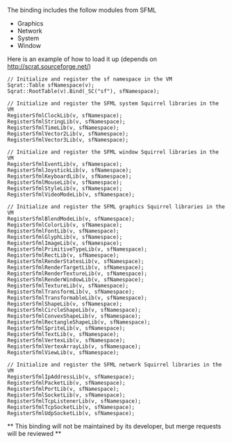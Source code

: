 The binding includes the follow modules from SFML
* Graphics
* Network
* System
* Window

Here is an example of how to load it up (depends on http://scrat.sourceforge.net/)

    // Initialize and register the sf namespace in the VM
    Sqrat::Table sfNamespace(v);
    Sqrat::RootTable(v).Bind(_SC("sf"), sfNamespace);

    // Initialize and register the SFML system Squirrel libraries in the VM
    RegisterSfmlClockLib(v, sfNamespace);
    RegisterSfmlStringLib(v, sfNamespace);
    RegisterSfmlTimeLib(v, sfNamespace);
    RegisterSfmlVector2Lib(v, sfNamespace);
    RegisterSfmlVector3Lib(v, sfNamespace);

    // Initialize and register the SFML window Squirrel libraries in the VM
    RegisterSfmlEventLib(v, sfNamespace);
    RegisterSfmlJoystickLib(v, sfNamespace);
    RegisterSfmlKeyboardLib(v, sfNamespace);
    RegisterSfmlMouseLib(v, sfNamespace);
    RegisterSfmlStyleLib(v, sfNamespace);
    RegisterSfmlVideoModeLib(v, sfNamespace);

    // Initialize and register the SFML graphics Squirrel libraries in the VM
    RegisterSfmlBlendModeLib(v, sfNamespace);
    RegisterSfmlColorLib(v, sfNamespace);
    RegisterSfmlFontLib(v, sfNamespace);
    RegisterSfmlGlyphLib(v, sfNamespace);
    RegisterSfmlImageLib(v, sfNamespace);
    RegisterSfmlPrimitiveTypeLib(v, sfNamespace);
    RegisterSfmlRectLib(v, sfNamespace);
    RegisterSfmlRenderStatesLib(v, sfNamespace);
    RegisterSfmlRenderTargetLib(v, sfNamespace);
    RegisterSfmlRenderTextureLib(v, sfNamespace);
    RegisterSfmlRenderWindowLib(v, sfNamespace);
    RegisterSfmlTextureLib(v, sfNamespace);
    RegisterSfmlTransformLib(v, sfNamespace);
    RegisterSfmlTransformableLib(v, sfNamespace);
    RegisterSfmlShapeLib(v, sfNamespace);
    RegisterSfmlCircleShapeLib(v, sfNamespace);
    RegisterSfmlConvexShapeLib(v, sfNamespace);
    RegisterSfmlRectangleShapeLib(v, sfNamespace);
    RegisterSfmlSpriteLib(v, sfNamespace);
    RegisterSfmlTextLib(v, sfNamespace);
    RegisterSfmlVertexLib(v, sfNamespace);
    RegisterSfmlVertexArrayLib(v, sfNamespace);
    RegisterSfmlViewLib(v, sfNamespace);

    // Initialize and register the SFML network Squirrel libraries in the VM
    RegisterSfmlIpAddressLib(v, sfNamespace);
    RegisterSfmlPacketLib(v, sfNamespace);
    RegisterSfmlPortLib(v, sfNamespace);
    RegisterSfmlSocketLib(v, sfNamespace);
    RegisterSfmlTcpListenerLib(v, sfNamespace);
    RegisterSfmlTcpSocketLib(v, sfNamespace);
    RegisterSfmlUdpSocketLib(v, sfNamespace);


** This binding will not be maintained by its developer, but merge requests will be reviewed **
